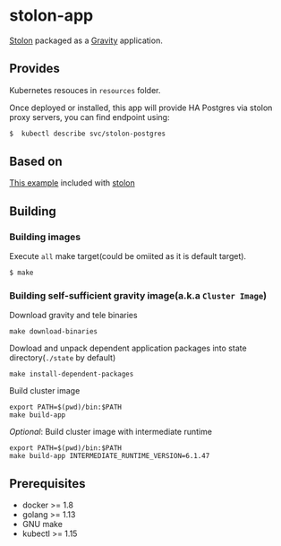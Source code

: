 # stolon-app

[Stolon](https://github.com/sorintlab/stolon) packaged as a [Gravity](https://github.com/gravitational/gravity) application.

## Provides

Kubernetes resouces in `resources` folder.

Once deployed or installed, this app will provide HA Postgres via stolon proxy servers, you can find endpoint using:

 ```sh
$  kubectl describe svc/stolon-postgres
 ```

## Based on

[This example](https://github.com/sorintlab/stolon/tree/master/examples/kubernetes) included with [stolon](https://github.com/sorintlab/stolon)


## Building
### Building images
Execute `all` make target(could be omiited as it is default target).
```sh
$ make
```

### Building self-sufficient gravity image(a.k.a `Cluster Image`)
Download gravity and tele binaries
```
make download-binaries
```

Dowload and unpack dependent application packages into state directory(`./state` by default)
```
make install-dependent-packages
```

Build cluster image
```
export PATH=$(pwd)/bin:$PATH
make build-app
```

*Optional*: Build cluster image with intermediate runtime
```
export PATH=$(pwd)/bin:$PATH
make build-app INTERMEDIATE_RUNTIME_VERSION=6.1.47
```

## Prerequisites

* docker >=  1.8
* golang >= 1.13
* GNU make
* kubectl >= 1.15
